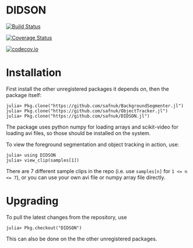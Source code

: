 # DIDSON

[![Build Status](https://travis-ci.org/safnuk/DIDSON.jl.svg?branch=master)](https://travis-ci.org/safnuk/DIDSON.jl)

[![Coverage Status](https://coveralls.io/repos/safnuk/DIDSON.jl/badge.svg?branch=master&service=github)](https://coveralls.io/github/safnuk/DIDSON.jl?branch=master)

[![codecov.io](http://codecov.io/github/safnuk/DIDSON.jl/coverage.svg?branch=master)](http://codecov.io/github/safnuk/DIDSON.jl?branch=master)

# Installation

First install the other unregistered packages it depends on, then the package itself:
```
julia> Pkg.clone("https://github.com/safnuk/BackgroundSegmenter.jl")
julia> Pkg.clone("https://github.com/safnuk/ObjectTracker.jl")
julia> Pkg.clone("https://github.com/safnuk/DIDSON.jl")
```

The package uses python numpy for loading arrays and scikit-video for loading avi files, so those should be installed on the system.

To view the foreground segmentation and object tracking in action, use:
```
julia> using DIDSON
julia> view_clip(samples[1])
```
There are 7 different sample clips in the repo (i.e. use `samples[n]` for `1 <= n <= 7`), or you can use your own avi file or numpy array file directly.

# Upgrading

To pull the latest changes from the repository, use
```
julia> Pkg.checkout("DIDSON")
```
This can also be done on the the other unregistered packages.
